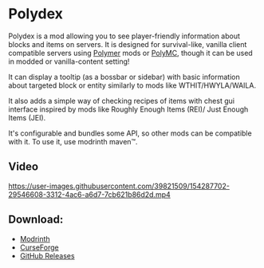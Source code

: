 # Polydex
Polydex is a mod allowing you to see player-friendly information about 
blocks and items on servers. It is designed for survival-like, vanilla client 
compatible servers using [Polymer](https://github.com/Patbox/polymer/) mods 
or [PolyMC](https://github.com/TheEpicBlock/PolyMc), though it can be used 
in modded or vanilla-content setting!

It can display a tooltip (as a bossbar or sidebar) with basic information 
about targeted block or entity similarly to mods like WTHIT/HWYLA/WAILA.

It also adds a simple way of checking recipes of items with chest gui interface
inspired by mods like Roughly Enough Items (REI)/ Just Enough Items (JEI).

It's configurable and bundles some API, so other mods can be compatible with it.
To use it, use modrinth maven™.

## Video
https://user-images.githubusercontent.com/39821509/154287702-29546608-3312-4ac6-a6d7-7cb621b86d2d.mp4

## Download:
- [Modrinth](https://modrinth.com/mod/polydex)
- [CurseForge](https://www.curseforge.com/minecraft/mc-mods/polydex)
- [GitHub Releases](https://github.com/Patbox/polydex/releases)
